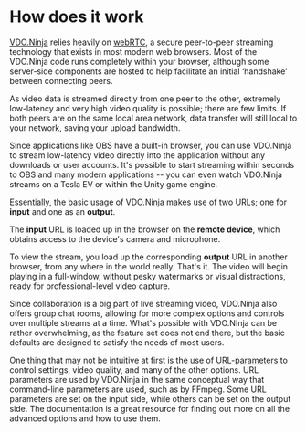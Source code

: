 # How does it work

[VDO.Ninja](https://vdo.ninja) relies heavily on [webRTC](https://webrtc.org/), a secure peer-to-peer streaming technology that exists in most modern web browsers. Most of the VDO.Ninja code runs completely within your browser, although some server-side components are hosted to help facilitate an initial ‘handshake’ between connecting peers.

As video data is streamed directly from one peer to the other, extremely low-latency and very high video quality is possible; there are few limits. If both peers are on the same local area network, data transfer will still local to your network, saving your upload bandwidth.

Since applications like OBS have a built-in browser, you can use VDO.Ninja to stream low-latency video directly into the application without any downloads or user accounts. It's possible to start streaming within seconds to OBS and many modern applications -- you can even watch VDO.Ninja streams on a Tesla EV or within the Unity game engine.

Essentially, the basic usage of VDO.Ninja makes use of two URLs; one for **input** and one as an **output**.

The **input** URL is loaded up in the browser on the **remote device**, which obtains access to the device's camera and microphone.

To view the stream, you load up the corresponding **output** URL in another browser, from any where in the world really. That's it. The video will begin playing in a full-window, without pesky watermarks or visual distractions, ready for professional-level video capture.

Since collaboration is a big part of live streaming video, VDO.Ninja also offers group chat rooms, allowing for more complex options and controls over multiple streams at a time. What's possible with VDO.NInja can be rather overwhelming, as the feature set does not end there, but the basic defaults are designed to satisfy the needs of most users.

One thing that may not be intuitive at first is the use of [URL-parameters](advanced-settings.md) to control settings, video quality, and many of the other options. URL parameters are used by VDO.Ninja in the same conceptual way that command-line parameters are used, such as by FFmpeg. Some URL parameters are set on the input side, while others can be set on the output side. The documentation is a great resource for finding out more on all the advanced options and how to use them.
